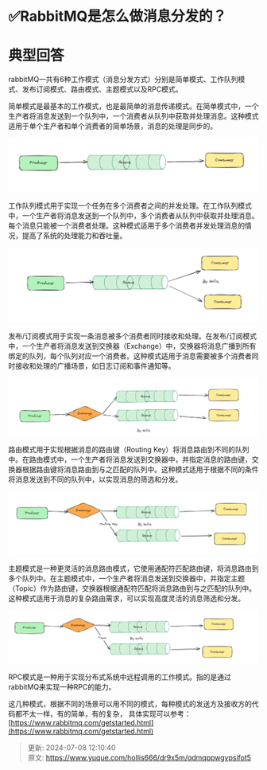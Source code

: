 # ✅RabbitMQ是怎么做消息分发的？

# 典型回答


rabbitMQ一共有6种工作模式（消息分发方式）分别是简单模式、工作队列模式、发布订阅模式、路由模式、主题模式以及RPC模式。



简单模式是最基本的工作模式，也是最简单的消息传递模式。在简单模式中，一个生产者将消息发送到一个队列中，一个消费者从队列中获取并处理消息。这种模式适用于单个生产者和单个消费者的简单场景，消息的处理是同步的。



![1690624284380-66eada88-4d89-4ed9-93cd-627e3f93f56e.png](./img/KhXLNZ-kOpinf60b/1690624284380-66eada88-4d89-4ed9-93cd-627e3f93f56e-694814.png)



工作队列模式用于实现一个任务在多个消费者之间的并发处理。在工作队列模式中，一个生产者将消息发送到一个队列中，多个消费者从队列中获取并处理消息。每个消息只能被一个消费者处理。这种模式适用于多个消费者并发处理消息的情况，提高了系统的处理能力和吞吐量。



![1690624355141-ff0dc06e-2a75-4962-9c5c-35ba680eeaea.png](./img/KhXLNZ-kOpinf60b/1690624355141-ff0dc06e-2a75-4962-9c5c-35ba680eeaea-288394.png)



发布/订阅模式用于实现一条消息被多个消费者同时接收和处理。在发布/订阅模式中，一个生产者将消息发送到交换器（Exchange）中，交换器将消息广播到所有绑定的队列，每个队列对应一个消费者。这种模式适用于消息需要被多个消费者同时接收和处理的广播场景，如日志订阅和事件通知等。



![1691761653923-73c27264-2080-4a26-a3c8-513971f6b941.png](./img/KhXLNZ-kOpinf60b/1691761653923-73c27264-2080-4a26-a3c8-513971f6b941-372788.png)



路由模式用于实现根据消息的路由键（Routing Key）将消息路由到不同的队列中。在路由模式中，一个生产者将消息发送到交换器中，并指定消息的路由键，交换器根据路由键将消息路由到与之匹配的队列中。这种模式适用于根据不同的条件将消息发送到不同的队列中，以实现消息的筛选和分发。

![1690624635994-00378b54-2577-4dc5-b1de-f634f4a0a0fd.png](./img/KhXLNZ-kOpinf60b/1690624635994-00378b54-2577-4dc5-b1de-f634f4a0a0fd-914067.png)





主题模式是一种更灵活的消息路由模式，它使用通配符匹配路由键，将消息路由到多个队列中。在主题模式中，一个生产者将消息发送到交换器中，并指定主题（Topic）作为路由键，交换器根据通配符匹配将消息路由到与之匹配的队列中。这种模式适用于消息的复杂路由需求，可以实现高度灵活的消息筛选和分发。



![1690624641506-e406d7f9-3fba-43b5-ad66-10e23f05a8ae.png](./img/KhXLNZ-kOpinf60b/1690624641506-e406d7f9-3fba-43b5-ad66-10e23f05a8ae-389919.png)



RPC模式是一种用于实现分布式系统中远程调用的工作模式。指的是通过rabbitMQ来实现一种RPC的能力。





这几种模式，根据不同的场景可以用不同的模式，每种模式的发送方及接收方的代码都不太一样，有的简单，有的复杂， 具体实现可以参考：[https://www.rabbitmq.com/getstarted.html](https://www.rabbitmq.com/getstarted.html)



> 更新: 2024-07-08 12:10:40  
> 原文: <https://www.yuque.com/hollis666/dr9x5m/qdmqppwgypsifot5>